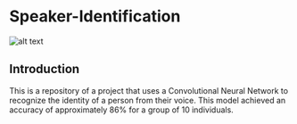 # Speaker-Identification
![alt text](https://miro.medium.com/max/628/1*BXdiezd11ERvLHTQiTxvWQ.png)

## Introduction
This is a repository of a project that uses a Convolutional Neural Network to recognize the identity of a person from their voice. This model achieved an accuracy of approximately 86% for a group of 10 individuals.
